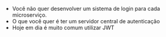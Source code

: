 * Você não quer desenvolver um sistema de login para cada microserviço.
* O que você quer é ter um servidor central de autenticação
* Hoje em dia é muito comum utilizar JWT
